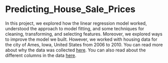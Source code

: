 # Predicting_House_Sale_Prices

In this project, we explored how the linear regression model worked, understood the approach to model fitting, and some techniques for cleaning, transforming, and selecting features. Moreover, we explored ways to improve the model we built. However, we worked with housing data for the city of Ames, Iowa, United States from 2006 to 2010. You can read more about why the data was collected [here](https://doi.org/10.1080/10691898.2011.11889627). You can also read about the different columns in the data [here](https://s3.amazonaws.com/dq-content/307/data_description.txt).

